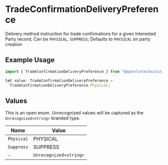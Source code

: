 # TradeConfirmationDeliveryPreference

Delivery method instruction for trade confirmations for a given Interested Party record; Can be `PHYSICAL`, `SUPPRESS`; Defaults to `PHYSICAL` on party creation

## Example Usage

```typescript
import { TradeConfirmationDeliveryPreference } from "@apexfintechsolutions/ascend-sdk/models/components";

let value: TradeConfirmationDeliveryPreference =
  TradeConfirmationDeliveryPreference.Physical;
```

## Values

This is an open enum. Unrecognized values will be captured as the `Unrecognized<string>` branded type.

| Name                   | Value                  |
| ---------------------- | ---------------------- |
| `Physical`             | PHYSICAL               |
| `Suppress`             | SUPPRESS               |
| -                      | `Unrecognized<string>` |